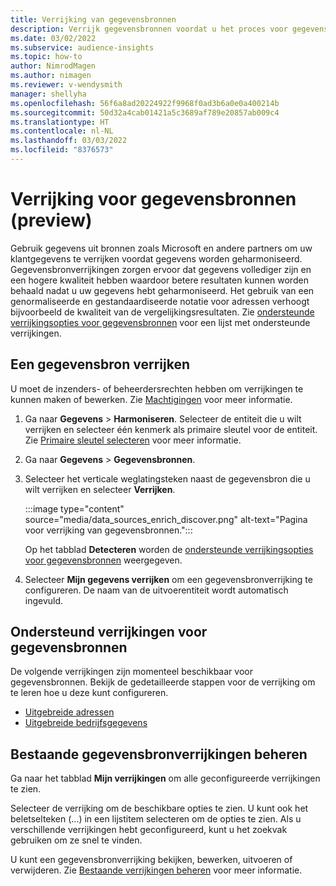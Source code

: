 ```yaml
---
title: Verrijking van gegevensbronnen
description: Verrijk gegevensbronnen voordat u het proces voor gegevensharmonisatie doorloopt.
ms.date: 03/02/2022
ms.subservice: audience-insights
ms.topic: how-to
author: NimrodMagen
ms.author: nimagen
ms.reviewer: v-wendysmith
manager: shellyha
ms.openlocfilehash: 56f6a8ad20224922f9968f0ad3b6a0e0a400214b
ms.sourcegitcommit: 50d32a4cab01421a5c3689af789e20857ab009c4
ms.translationtype: HT
ms.contentlocale: nl-NL
ms.lasthandoff: 03/03/2022
ms.locfileid: "8376573"
---
```

# <a name="enrichment-for-data-sources-preview"></a>Verrijking voor gegevensbronnen (preview)

Gebruik gegevens uit bronnen zoals Microsoft en andere partners om uw klantgegevens te verrijken voordat gegevens worden geharmoniseerd. Gegevensbronverrijkingen zorgen ervoor dat gegevens vollediger zijn en een hogere kwaliteit hebben waardoor betere resultaten kunnen worden behaald nadat u uw gegevens hebt geharmoniseerd. Het gebruik van een genormaliseerde en gestandaardiseerde notatie voor adressen verhoogt bijvoorbeeld de kwaliteit van de vergelijkingsresultaten. Zie [ondersteunde verrijkingsopties voor gegevensbronnen](#supported-data-source-enrichments) voor een lijst met ondersteunde verrijkingen.

## <a name="enrich-a-data-source"></a>Een gegevensbron verrijken

U moet de inzenders- of beheerdersrechten hebben om verrijkingen te kunnen maken of bewerken. Zie [Machtigingen](permissions.md) voor meer informatie.  

1. Ga naar **Gegevens** > **Harmoniseren**. Selecteer de entiteit die u wilt verrijken en selecteer één kenmerk als primaire sleutel voor de entiteit. Zie [Primaire sleutel selecteren](map-entities.md#select-primary-key-and-semantic-type-for-attributes) voor meer informatie.

1. Ga naar **Gegevens** > **Gegevensbronnen**.
 
1. Selecteer het verticale weglatingsteken naast de gegevensbron die u wilt verrijken en selecteer **Verrijken**.

   :::image type="content" source="media/data_sources_enrich_discover.png" alt-text="Pagina voor verrijking van gegevensbronnen.":::

   Op het tabblad **Detecteren** worden de [ondersteunde verrijkingsopties voor gegevensbronnen](#supported-data-source-enrichments) weergegeven.

1. Selecteer **Mijn gegevens verrijken** om een gegevensbronverrijking te configureren. De naam van de uitvoerentiteit wordt automatisch ingevuld.

## <a name="supported-data-source-enrichments"></a>Ondersteund verrijkingen voor gegevensbronnen

De volgende verrijkingen zijn momenteel beschikbaar voor gegevensbronnen. Bekijk de gedetailleerde stappen voor de verrijking om te leren hoe u deze kunt configureren.

- [Uitgebreide adressen](enrichment-enhanced-addresses.md)
- [Uitgebreide bedrijfsgegevens](enrichment-enhanced-company-data.md)

## <a name="manage-existing-data-source-enrichments"></a>Bestaande gegevensbronverrijkingen beheren

Ga naar het tabblad **Mijn verrijkingen** om alle geconfigureerde verrijkingen te zien.

Selecteer de verrijking om de beschikbare opties te zien. U kunt ook het beletselteken (...) in een lijstitem selecteren om de opties te zien. Als u verschillende verrijkingen hebt geconfigureerd, kunt u het zoekvak gebruiken om ze snel te vinden.

U kunt een gegevensbronverrijking bekijken, bewerken, uitvoeren of verwijderen. Zie [Bestaande verrijkingen beheren](enrichment-hub.md) voor meer informatie.
